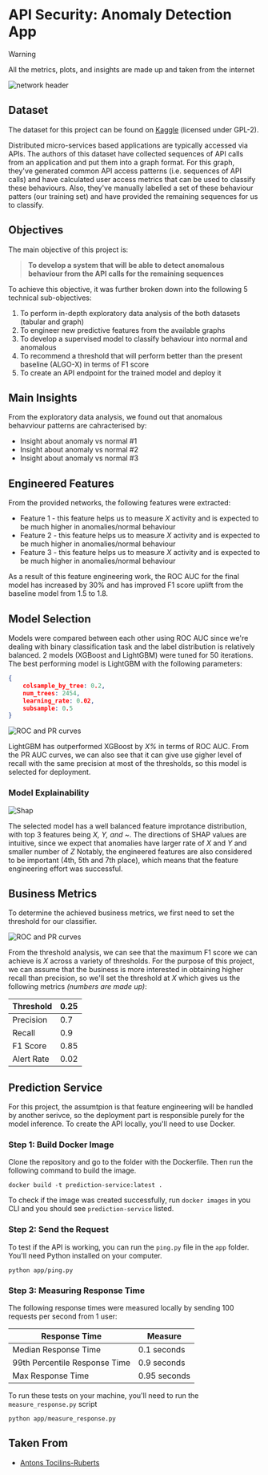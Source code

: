 # API Security: Anomaly Detection App

> [!WARNING]
> All the metrics, plots, and insights are made up and taken from the internet

![network header](assets/header.png)

## Dataset

The dataset for this project can be found on [Kaggle](https://www.kaggle.com/datasets/tangodelta/api-access-behaviour-anomaly-dataset/data) (licensed under GPL-2).

Distributed micro-services based applications are typically accessed via APIs. The authors of this dataset have collected sequences of API calls from an application and put them into a graph format. For this graph, they've generated common API access patterns (i.e. sequences of API calls) and have calculated user access metrics that can be used to classify these behaviours. Also, they've manually labelled a set of these behaviour patters (our training set) and have provided the remaining sequences for us to classify.

## Objectives

The main objective of this project is:

> **To develop a system that will be able to detect anomalous behaviour from the API calls for the remaining sequences**

To achieve this objective, it was further broken down into the following 5 technical sub-objectives:

1. To perform in-depth exploratory data analysis of the both datasets (tabular and graph)
2. To engineer new predictive features from the available graphs
3. To develop a supervised model to classify behaviour into normal and anomalous
4. To recommend a threshold that will perform better than the present baseline (ALGO-X) in terms of F1 score
5. To create an API endpoint for the trained model and deploy it

## Main Insights

From the exploratory data analysis, we found out that anomalous behavviour patterns are cahracterised by:

* Insight about anomaly vs normal #1
* Insight about anomaly vs normal #2
* Insight about anomaly vs normal #3

## Engineered Features

From the provided networks, the following features were extracted:

* Feature 1 - this feature helps us to measure *X* activity and is expected to be much higher in anomalies/normal behaviour
* Feature 2 - this feature helps us to measure *X* activity and is expected to be much higher in anomalies/normal behaviour
* Feature 3 - this feature helps us to measure *X* activity and is expected to be much higher in anomalies/normal behaviour

As a result of this feature engineering work, the ROC AUC for the final model has increased by 30% and has improved F1 score uplift from the baseline model from 1.5 to 1.8.

## Model Selection

Models were compared between each other using ROC AUC since we're dealing with binary classification task and the label distribution is relatively balanced.
2 models (XGBoost and LightGBM) were tuned for 50 iterations. The best performing model is LightGBM with the following parameters:

```json
{
    colsample_by_tree: 0.2,
    num_trees: 2454,
    learning_rate: 0.02,
    subsample: 0.5
}
```

![ROC and PR curves](assets/roc_pr_curves.png)

LightGBM has outperformed XGBoost by *X%* in terms of ROC AUC. From the PR AUC curves, we can also see that it can give use gigher level of recall with the same precision at most of the thresholds, so this model is selected for deployment.

### Model Explainability

![Shap](assets/shap.png)

The selected model has a well balanced feature improtance distribution, with top 3 features being *X, Y, and ~*. The directions of SHAP values are intuitive, since we expect that anomalies have larger rate of *X* and *Y* and smaller number of *Z*
Notably, the engineered features are also considered to be important (4th, 5th and 7th place), which means that the feature engineering effort was successful.

## Business Metrics

To determine the achieved business metrics, we first need to set the threshold for our classifier.

![ROC and PR curves](assets/thresholds.png)

From the threshold analysis, we can see that the maximum F1 score we can achieve is *X* across a variety of thresholds. For the purpose of this project, we can assume that the business is more interested in obtaining higher recall than precision, so we'll set the threshold at *X* which gives us the following metrics *(numbers are made up)*:

| Threshold  | 0.25 |
|------------|------|
| Precision  | 0.7  |
| Recall     | 0.9  |
| F1 Score   | 0.85 |
| Alert Rate | 0.02 |

## Prediction Service

For this project, the assumtpion is that feature engineering will be handled by another serivce, so the deployment part is responsible purely for the model inference.
To create the API locally, you'll need to use Docker.

### Step 1: Build Docker Image

Clone the repository and go to the folder with the Dockerfile. Then run the following command to build the image.

```shell
docker build -t prediction-service:latest .
```

To check if the image was created successfully, run `docker images` in you CLI and you should see `prediction-service` listed.

### Step 2: Send the Request

To test if the API is working, you can run the `ping.py` file in the `app` folder. You'll need Python installed on your computer.

```shell
python app/ping.py
```

### Step 3: Measuring Response Time

The following response times were measured locally by sending 100 requests per second from 1 user:

| Response Time                 | Measure      |
|-------------------------------|--------------|
| Median Response Time          | 0.1 seconds  |
| 99th Percentile Response Time | 0.9 seconds  |
| Max Response Time             | 0.95 seconds |

To run these tests on your machine, you'll need to run the `measure_response.py` script

```shell
python app/measure_response.py
```

## Taken From

* [Antons Tocilins-Ruberts](https://github.com/aruberts)
